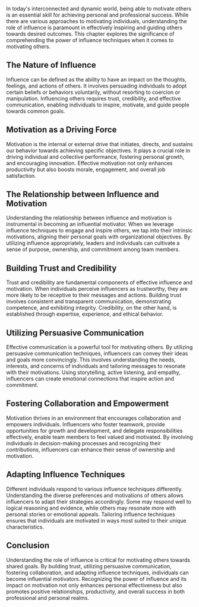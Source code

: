 
In today's interconnected and dynamic world, being able to motivate others is an essential skill for achieving personal and professional success. While there are various approaches to motivating individuals, understanding the role of influence is paramount in effectively inspiring and guiding others towards desired outcomes. This chapter explores the significance of comprehending the power of influence techniques when it comes to motivating others.

The Nature of Influence
-----------------------

Influence can be defined as the ability to have an impact on the thoughts, feelings, and actions of others. It involves persuading individuals to adopt certain beliefs or behaviors voluntarily, without resorting to coercion or manipulation. Influencing others requires trust, credibility, and effective communication, enabling individuals to inspire, motivate, and guide people towards common goals.

Motivation as a Driving Force
-----------------------------

Motivation is the internal or external drive that initiates, directs, and sustains our behavior towards achieving specific objectives. It plays a crucial role in driving individual and collective performance, fostering personal growth, and encouraging innovation. Effective motivation not only enhances productivity but also boosts morale, engagement, and overall job satisfaction.

The Relationship between Influence and Motivation
-------------------------------------------------

Understanding the relationship between influence and motivation is instrumental in becoming an influential motivator. When we leverage influence techniques to engage and inspire others, we tap into their intrinsic motivations, aligning their personal goals with organizational objectives. By utilizing influence appropriately, leaders and individuals can cultivate a sense of purpose, ownership, and commitment among team members.

Building Trust and Credibility
------------------------------

Trust and credibility are fundamental components of effective influence and motivation. When individuals perceive influencers as trustworthy, they are more likely to be receptive to their messages and actions. Building trust involves consistent and transparent communication, demonstrating competence, and exhibiting integrity. Credibility, on the other hand, is established through expertise, experience, and ethical behavior.

Utilizing Persuasive Communication
----------------------------------

Effective communication is a powerful tool for motivating others. By utilizing persuasive communication techniques, influencers can convey their ideas and goals more convincingly. This involves understanding the needs, interests, and concerns of individuals and tailoring messages to resonate with their motivations. Using storytelling, active listening, and empathy, influencers can create emotional connections that inspire action and commitment.

Fostering Collaboration and Empowerment
---------------------------------------

Motivation thrives in an environment that encourages collaboration and empowers individuals. Influencers who foster teamwork, provide opportunities for growth and development, and delegate responsibilities effectively, enable team members to feel valued and motivated. By involving individuals in decision-making processes and recognizing their contributions, influencers can enhance their sense of ownership and motivation.

Adapting Influence Techniques
-----------------------------

Different individuals respond to various influence techniques differently. Understanding the diverse preferences and motivations of others allows influencers to adapt their strategies accordingly. Some may respond well to logical reasoning and evidence, while others may resonate more with personal stories or emotional appeals. Tailoring influence techniques ensures that individuals are motivated in ways most suited to their unique characteristics.

Conclusion
----------

Understanding the role of influence is critical for motivating others towards shared goals. By building trust, utilizing persuasive communication, fostering collaboration, and adapting influence techniques, individuals can become influential motivators. Recognizing the power of influence and its impact on motivation not only enhances personal effectiveness but also promotes positive relationships, productivity, and overall success in both professional and personal realms.
